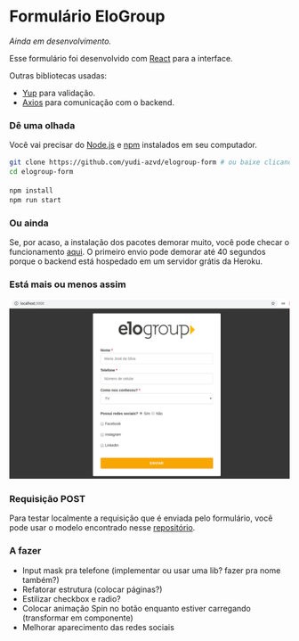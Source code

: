 # Formulário EloGroup
_Ainda em desenvolvimento._

Esse formulário foi desenvolvido com [React](https://reactjs.org/) para a interface.

Outras bibliotecas usadas:
* [Yup](https://github.com/jquense/yup#yup) para validação.
* [Axios](https://github.com/axios/axios#axios) para comunicação com o backend.

### Dê uma olhada

Você vai precisar do [Node.js](https://nodejs.org/en/) e [npm](https://www.npmjs.com/get-npm) instalados em seu computador.

```sh
git clone https://github.com/yudi-azvd/elogroup-form # ou baixe clicando no botão verde desse repositório
cd elogroup-form

npm install
npm run start
```

### Ou ainda
Se, por acaso, a instalação dos pacotes demorar muito, você pode checar o funcionamento [aqui](https://elogroup-form.netlify.com/). O primeiro envio pode demorar até 40 segundos porque o backend está hospedado em um servidor grátis da Heroku.

### Está mais ou menos assim

<div style="margin: 0 auto;">
  <img  src="./.github/elogroup-form-screenshot.png" 
  width="800px">
</div>

### Requisição POST
Para testar localmente a requisição que é enviada pelo formulário, você pode usar o modelo encontrado
nesse [repositório](https://github.com/yudi-azvd/elogroup-form-backend).

### A fazer

* Input mask pra telefone (implementar ou usar uma lib? fazer pra nome também?)
* Refatorar estrutura (colocar páginas?)
* Estilizar checkbox e radio?
* Colocar animação Spin no botão enquanto estiver carregando (transformar em componente)
* Melhorar aparecimento das redes sociais